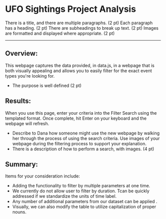# UFO Sightings Project Analysis
There is a title, and there are multiple paragraphs. (2 pt)
Each paragraph has a heading. (2 pt)
There are subheadings to break up text. (2 pt)
Images are formatted and displayed where appropriate. (2 pt)

---------

## Overview:
This webpage captures the data provided, in data.js, in a webpage that is both visually appealing and allows you to easily filter for the exact event types you're looking for. 

- The purpose is well defined (2 pt)

## Results:
When you use this page, enter your criteria into the Filter Search using the templated format. Once complete, hit Enter on your keyboard and the webpage will refresh.

- Describe to Dana how someone might use the new webpage by walking her through the process of using the search criteria. Use images of your webpage during the filtering process to support your explanation.
- There is a description of how to perform a search, with images. (4 pt)

## Summary:
Items for your consideration include:
- Adding the functionality to filter by multiple parameters at one time.
- We currently do not allow user to filter by duration. Tcan be quickly addressed if we standardize the units of time label.
- Any number of additional parameters from our dataset can be applied .
- Visually, we can also modify the table to utilize capitalization of proper nouns.
